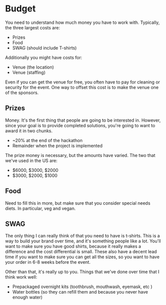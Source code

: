 # Budget

You need to understand how much money you have to work with.  Typically, the three largest costs are:

* Prizes
* Food
* SWAG (should include T-shirts)

Additionally you might have costs for:

* Venue (the location)
* Venue (staffing)

Even if you can get the venue for free, you often have to pay for cleaning or security for the event.  One way to offset this cost is to make the venue one of the sponsors.

## Prizes

Money.  It's the first thing that people are going to be interested in.  However, since your goal is to provide completed solutions, you're going to want to award it in two chunks.  

* ~20% at the end of the hackathon
* Remainder when the project is implemented

The prize money is necessary, but the amounts have varied.  The two that we've used in the US are:

* $6000, $3000, $2000
* $3000, $2000, $1000

## Food

Need to fill this in more, but make sure that you consider special needs diets.  In particular, veg and vegan.  

## SWAG

The only thing I can really think of that you need to have is t-shirts.  This is a way to build your brand over time, and it's something people like a lot.  You'll want to make sure you have good shirts, because it really makes a difference and the cost differential is small.  These also have a decent lead time if you want to make sure you can get all the sizes, so you want to have your order in 6-8 weeks before the event.

Other than that, it's really up to you.  Things that we've done over time that I think work well:
* Prepackaged overnight kits (toothbrush, mouthwash, eyemask, etc )
* Water bottles (so they can refill them and because you never have enough water)
